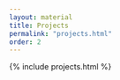 ```yaml
---
layout: material
title: Projects
permalink: "projects.html"
order: 2
---
```

{% include projects.html %}
